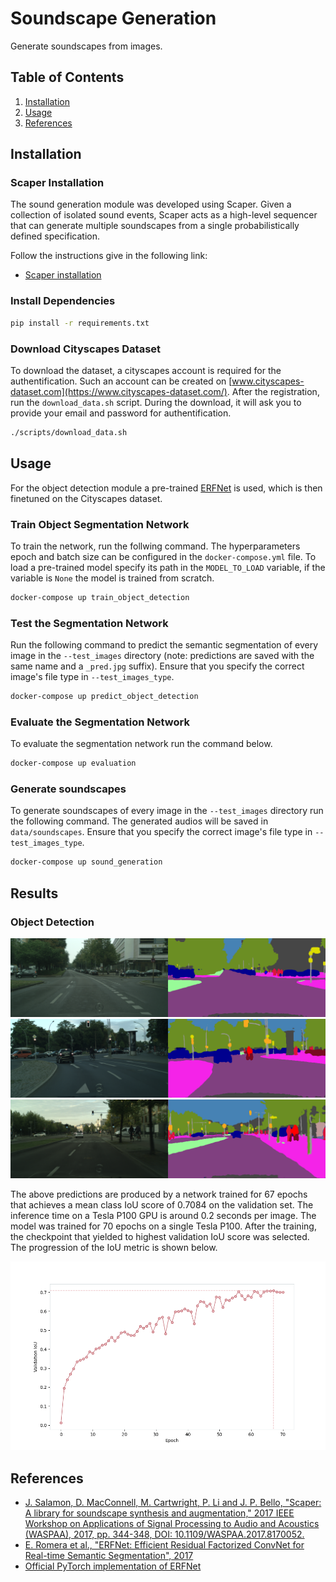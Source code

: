 # Soundscape Generation

Generate soundscapes from images.

## Table of Contents

1. [Installation](#installation)
2. [Usage](#usage)
3. [References](#references)

## Installation

### Scaper Installation

The sound generation module was developed using Scaper. Given a collection of isolated sound events, Scaper acts as a
high-level sequencer that can generate multiple soundscapes from a single probabilistically defined specification.

Follow the instructions give in the following link:

* [Scaper installation](https://scaper.readthedocs.io/en/latest/installation.html)

### Install Dependencies

```bash
pip install -r requirements.txt
```

### Download Cityscapes Dataset

To download the dataset, a cityscapes account is required for the authentification. Such an account can be created
on [www.cityscapes-dataset.com](https://www.cityscapes-dataset.com/). After the registration, run the `download_data.sh`
script. During the download, it will ask you to provide your email and password for authentification.

```bash
./scripts/download_data.sh
```

## Usage

For the object detection module a
pre-trained [ERFNet](http://www.robesafe.es/personal/eduardo.romera/pdfs/Romera17tits.pdf) is used, which is then
finetuned on the Cityscapes dataset.

### Train Object Segmentation Network

To train the network, run the follwing command. The hyperparameters epoch and batch size can be configured in the `docker-compose.yml` file. To load a pre-trained model specify its path in the `MODEL_TO_LOAD` variable, if the variable is `None` the model is trained from scratch.

```bash
docker-compose up train_object_detection
```

### Test the Segmentation Network

Run the following command to predict the semantic segmentation of every image in the `--test_images` directory (note:
predictions are saved with the same name and a `_pred.jpg` suffix). Ensure that you specify the correct image's file type in `--test_images_type`.

```bash
docker-compose up predict_object_detection
```

### Evaluate the Segmentation Network
To evaluate the segmentation network run the command below.

```bash
docker-compose up evaluation
```

### Generate soundscapes

To generate soundscapes of every image in the `--test_images` directory run the following command. The generated audios will be saved in `data/soundscapes`. Ensure that you specify the correct image's file type in `--test_images_type`.

```bash
docker-compose up sound_generation
```

## Results

### Object Detection

![](assets/test1.png)
![](assets/test2.png)
![](assets/test3.png)

The above predictions are produced by a network trained for 67 epochs that achieves a mean class IoU score of 0.7084 on
the validation set. The inference time on a Tesla P100 GPU is around 0.2 seconds per image. The model was trained for 70 epochs on a single Tesla P100. After the training, the checkpoint
that yielded to highest validation IoU score was selected. The progression of the IoU metric is shown below.

![](assets/iou_plot.png)

## References

* [J. Salamon, D. MacConnell, M. Cartwright, P. Li and J. P. Bello, "Scaper: A library for soundscape synthesis and augmentation," 2017 IEEE Workshop on Applications of Signal Processing to Audio and Acoustics (WASPAA), 2017, pp. 344-348, DOI: 10.1109/WASPAA.2017.8170052.](http://www.justinsalamon.com/uploads/4/3/9/4/4394963/salamon_scaper_waspaa_2017.pdf)
* [E. Romera et al., "ERFNet: Efficient Residual Factorized ConvNet for Real-time Semantic Segmentation", 2017](http://www.robesafe.es/personal/eduardo.romera/pdfs/Romera17tits.pdf)
* [Official PyTorch implementation of ERFNet](https://github.com/Eromera/erfnet_pytorch)
